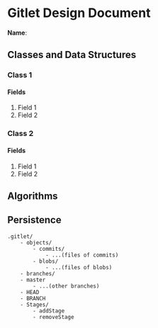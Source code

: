 # Gitlet Design Document

**Name**:

## Classes and Data Structures

### Class 1

#### Fields

1. Field 1
2. Field 2


### Class 2

#### Fields

1. Field 1
2. Field 2


## Algorithms

## Persistence

```
.gitlet/
    - objects/
        - commits/
            - ...(files of commits)
        - blobs/
            - ...(files of blobs)
    - branches/
    - master
        - ...(other branches)
    - HEAD
    - BRANCH
    - Stages/
        - addStage
        - removeStage
```